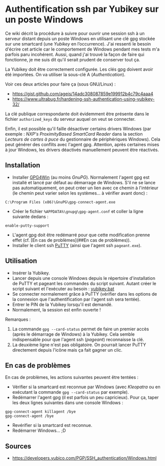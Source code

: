 # Authentification ssh par Yubikey sur un poste Windows

Ce wiki décrit la procédure à suivre pour ouvrir une session ssh à un serveur
distant depuis un poste Windows en utilisant une clé gpg stockée sur une
smartcard (une *Yubikey* en l’occurrence). J'ai ressenti le besoin d'écrire
cet article car le comportement de Windows pendant mes tests m'a parfois paru
incohérent. Aussi, quand j'ai trouvé la façon de faire qui fonctionne, je me
suis dit qu'il serait prudent de conserver tout ça.

La Yubikey doit être correctement configurée. Les clés gpg doivent avoir été
importées. On va utiliser la sous-clé A (*Authentication*).

Voir ces deux articles pour faire ça (sous GNU/Linux) :

* https://gist.github.com/ageis/14adc308087859e199912b4c79c4aaa4
* https://www.ultrabug.fr/hardening-ssh-authentication-using-yubikey-32/

La clé publique correspondante doit évidemment être présente dans le fichier
`authorized_keys` du serveur auquel on veut se connecter.

Enfin, il est possible qu'il faille désactiver certains drivers Windows
(par exemple : *NXP's ProximityBased SmartCard Reader* dans la section
*Lecteurs de cartes à puce* du gestionnaire de périphériques Windows). Cela
peut générer des conflits avec l'agent gpg. Attention, après certaines mises
à jour Windows, les drivers déactivés manuellement peuvent être réactivés.

## Installation

* Installer [GPG4Win](https://www.gpg4win.org/) (au moins *GnuPG*).
  Normalement l'agent gpg est installé et lancé par défaut au démarrage de
  Windows. S'il ne se lance pas automatiquement, on peut créer un lien avec ce
  chemin à l'intérieur (le chemin peut varier selon les systèmes... à vérifier
  avant donc) :
```
C:\Program Files (x86)\GnuPG\gpg-connect-agent.exe
```
* Créer le fichier `%APPDATA%\gnupg\gpg-agent.conf` et coller la ligne
  suivante dedans :
```
enable-putty-support
```
* L'agent gpg doit être redémarré pour que cette modification prenne effet
  (cf. [En cas de problèmes](##En cas de problèmes)).
* Installer le client ssh [PuTTY](https://www.putty.org/) (ainsi que l'agent
  ssh `pageant.exe`).

## Utilisation

* Insérer la Yubikey.
* Lancer depuis une console Windows depuis le répertoire d'installation de
  PuTTY et pageant les commandes du script suivant. Autant créer le script
  suivant et l'exécuter au besoin : [yubikey.bat](./yubikey.bat)
* Se connecter normalement grâce à PuTTY (vérifier dans les options de la
  connexion que l'authentification par l'agent ssh sera tentée).
* Entrer le PIN de la Yubikey lorsqu'il est demandé.
* Normalement, la session est enfin ouverte !

Remarques :

1. La commande `gpg --card-status` permet de faire un premier accès (après
   le démarrage de Windows) à la Yubikey. Cela semble indispensable pour que
   l'agent ssh (*pageant*) reconnaisse la clé.
2. La deuxième ligne n'est pas obligatoire. On pourrait lancer PuTTY
   directement depuis l'icône mais ça fait gagner un clic.

## En cas de problèmes

En cas de problèmes, les actions suivantes peuvent être tentées :

* Vérifier si la smartcard est reconnue par Windows (avec *Kleopatra* ou
  en exécutant la commande `gpg --card-status` par exemple).
* Redémarrer l'agent gpg (il est parfois un peu capricieux). Pour ça, taper
  les deux lignes suivantes dans une console Windows :
```
gpg-connect-agent killagent /bye
gpg-connect-agent /bye
```
* Revérifier si la smartcard est reconnue.
* Redémarrer Windows... ;D

## Sources

* https://developers.yubico.com/PGP/SSH_authentication/Windows.html
